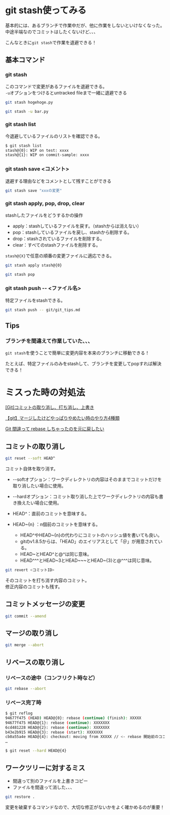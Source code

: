 # git stash使ってみる
基本的には、あるブランチで作業中だが、他に作業をしないといけなくなった。  
中途半端なのでコミットはしたくないけど、、、

こんなときに`git stash`で作業を退避できる！


## 基本コマンド

### git stash

このコマンドで変更があるファイルを退避できる。  
`-u`オプションをつけるとuntracked fileまで一緒に退避できる


```bash
git stash hogehoge.py

git stash -u bar.py
```

### git stash list

今退避しているファイルのリストを確認できる。

```bash
$ git stash list
stash@{0}: WIP on test: xxxx
stash@{1}: WIP on commit-sample: xxxx
```

### git stash save <コメント>

退避する理由などをコメントとして残すことができる

```bash
git stash save "xxxの変更"
```


### git stash apply, pop, drop, clear 

stashしたファイルをどうするかの操作
- apply：stashしているファイルを戻す。（stashからは消えない）
- pop：stashしているファイルを戻し、stashから削除する。
- drop：stashされているファイルを削除する。
- clear：すべてのstashファイルを削除する。

`stash@{X}`で任意の順番の変更ファイルに適応できる。

```bash
git stash apply stash@{0}

git stash pop
```

### git stash push -- <ファイル名>

特定ファイルをstashできる。

```bash
git stash push -- git/git_tips.md 
```


## Tips

### ブランチを間違えて作業していた、、、

`git stash`を使うことで簡単に変更内容を本来のブランチに移動できる！

たとえば、特定ファイルのみをstashして、ブランチを変更してpopすれば解決できる！

# ミスった時の対処法

[[Git]コミットの取り消し、打ち消し、上書き](https://qiita.com/shuntaro_tamura/items/06281261d893acf049ed)

[【git】マージしたけどやっぱりやめたい時のやり方4種類](https://qiita.com/chihiro/items/5dd671aa6f1c332986a7)

[Git 間違って rebase しちゃったのを元に戻したい](https://chaika.hatenablog.com/entry/2021/01/18/140000)

## コミットの取り消し

```bash
git reset --soft HEAD^
```

コミット自体を取り消す。

- --softオプション：ワークディレクトリの内容はそのままでコミットだけを取り消したい場合に使用。

- --hardオプション：コミット取り消した上でワークディレクトリの内容も書き換えたい場合に使用。

- HEAD^：直前のコミットを意味する。

- HEAD~{n} ：n個前のコミットを意味する。

  - HEAD^やHEAD~{n}の代わりにコミットのハッシュ値を書いても良い。
  - gitのv1.8.5からは、「HEAD」のエイリアスとして「＠」が用意されている。
  - HEAD~とHEAD^と@^は同じ意味。
  - HEAD^^^とHEAD~3とHEAD~~~とHEAD~{3}と@^^^は同じ意味。

```bash
git revert <コミットID>
```

そのコミットを打ち消す内容のコミット。  
修正内容のコミットも残す。

## コミットメッセージの変更

```bash
git commit --amend
```

## マージの取り消し

```bash
git merge --abort
```

## リベースの取り消し

### リベースの途中（コンフリクト時など）
```bash
git rebase --abort
```

### リベース完了時
```bash
$ git reflog
94677f475 (HEAD) HEAD@{0}: rebase (continue) (finish): XXXXX
94677f475 HEAD@{1}: rebase (continue): XXXXXXX
6cd481228 HEAD@{2}: rebase (continue): XXXXXXX
b43e2b915 HEAD@{3}: rebase (start): XXXXXXX
cb0a55a4e HEAD@{4}: checkout: moving from XXXXX // <- rebase 開始前のココ戻りたい
…

$ git reset --hard HEAD@{4}
```

## ワークツリーに対するミス

- 間違って別のファイルを上書きコピー
- ファイルを間違って消した、、、

```bash
git restore .
```

変更を破棄するコマンドなので、大切な修正がないかをよく確かめるのが重要！


